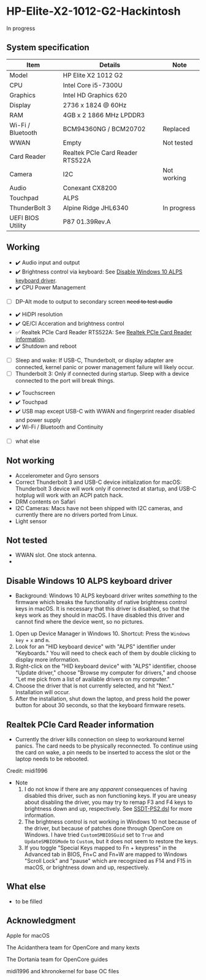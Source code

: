 # HP-Elite-X2-1012-G2-Hackintosh
In progress

## System specification
| Item | Details | Note |
| - | - | - |
| Model | HP Elite X2 1012 G2 | |
| CPU | Intel Core i5-7300U | |
| Graphics | Intel HD Graphics 620 | |
| Display | 2736 x 1824 @ 60Hz | |
| RAM | 4GB x 2 1866 MHz LPDDR3 | |
| Wi-Fi / Bluetooth | BCM94360NG / BCM20702 | Replaced |
| WWAN | Empty | Not tested |
| Card Reader | Realtek PCIe Card Reader RTS522A | |
| Camera | I2C | Not working |
| Audio | Conexant CX8200 | |
| Touchpad | ALPS | |
| ThunderBolt 3 | Alpine Ridge JHL6340 | In progress |
| UEFI BIOS Utility | P87 01.39Rev.A | |

## Working
- :heavy_check_mark: Audio input and output
- :heavy_check_mark: Brightness control via keyboard: See [Disable Windows 10 ALPS keyboard driver](#disable-windows-10-alps-keyboard-driver).
- :heavy_check_mark: CPU Power Management
- [ ] DP-Alt mode to output to secondary screen ~~need to test audio~~
- :heavy_check_mark: HiDPI resolution
- :heavy_check_mark: QE/CI Acceration and brightness control
- :white_check_mark: Realtek PCIe Card Reader RTS522A: See [Realtek PCIe Card Reader information](#realtek-pcie-card-reader-information).
- :heavy_check_mark: Shutdown and reboot
- [ ] Sleep and wake: If USB-C, Thunderbolt, or display adapter are connected, kernel panic or power management failure will likely occur.
- [ ] Thunderbolt 3: Only if connected during startup. Sleep with a device connected to the port will break things.
- :heavy_check_mark: Touchscreen
- :heavy_check_mark: Touchpad
- :heavy_check_mark: USB map except USB-C with WWAN and fingerprint reader disabled and power supply
- :heavy_check_mark: Wi-Fi / Bluetooth and Continuity
- [ ] what else

## Not working
- Accelerometer and Gyro sensors
- Correct Thunderbolt 3 and USB-C device initialization for macOS: Thunderbolt 3 device will work only if connected at startup, and USB-C hotplug will work with an ACPI patch hack.
- DRM contents on Safari
- I2C Cameras: Macs have not been shipped with I2C cameras, and currently there are no drivers ported from Linux.
- Light sensor

## Not tested
- WWAN slot. One stock antenna.
- 

## Disable Windows 10 ALPS keyboard driver
- Background: Windows 10 ALPS keyboard driver writes _something_ to the firmware which breaks the functionality of native brightness control keys in macOS. It is necessary that this driver is disabled, so that the keys work as they should in macOS. I have disabled this driver and cannot find where the device went, so no pictures.
1. Open up Device Manager in Windows 10. Shortcut: Press the `Windows key` + `x` and `m`.
2. Look for an "HID keyboard device" with "ALPS" identifier under "Keyboards." You will need to check each of them by double clicking to display more information.
3. Right-click on the "HID keyboard device" with "ALPS" identifier, choose "Update driver," choose "Browse my computer for drivers," and choose "Let me pick from a list of available drivers on my computer."
4. Choose the driver that is not currently selected, and hit "Next." Installation will occur.
5. After the installation, shut down the laptop, and press hold the power button for about 30 seconds, so that the keyboard firmware resets.

## Realtek PCIe Card Reader information
- Currently the driver kills connection on sleep to workaround kernel panics. The card needs to be physically reconnected. To continue using the card on wake, a pin needs to be inserted to access the slot or the laptop needs to be rebooted.

Credit: midi1996

- Note
    1. I do not know if there are any _apparent_ consequences of having disabled this driver, such as non functioning keys. If you are uneasy about disabling the driver, you may try to remap F3 and F4 keys to brightness down and up, respectively. See [SSDT-PS2.dsl](/Docs/ACPI/SSDT-PS2.dsl) for more information.
    2. The brightness control is not working in Windows 10 not because of the driver, but because of patches done through OpenCore on Windows. I have tried `CustomSMBIOSGuid` set to `True` and `UpdateSMBIOSMode` to `Custom`, but it does not seem to restore the keys.
    3. If you toggle "Special Keys mapped to Fn + keypress" in the Advanced tab in BIOS, Fn+C and Fn+W are mapped to Windows "Scroll Lock" and "pause" which are recognized as F14 and F15 in macOS, or brightness down and up, respectively.

## What else
- to be filled

## Acknowledgment
Apple for macOS

The Acidanthera team for OpenCore and many kexts

The Dortania team for OpenCore guides

midi1996 and khronokernel for base OC files
